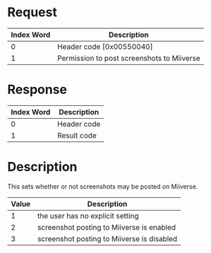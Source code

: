 # Request

| Index Word | Description                                |
|------------|--------------------------------------------|
| 0          | Header code \[0x00550040\]                 |
| 1          | Permission to post screenshots to Miiverse |

# Response

| Index Word | Description |
|------------|-------------|
| 0          | Header code |
| 1          | Result code |

# Description

This sets whether or not screenshots may be posted on Miiverse.

| Value | Description                                |
|-------|--------------------------------------------|
| 1     | the user has no explicit setting           |
| 2     | screenshot posting to Miiverse is enabled  |
| 3     | screenshot posting to Miiverse is disabled |